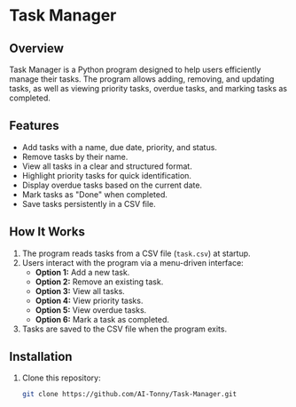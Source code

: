 # Task Manager

## Overview

Task Manager is a Python program designed to help users efficiently manage their tasks. The program allows adding, removing, and updating tasks, as well as viewing priority tasks, overdue tasks, and marking tasks as completed.

## Features

- Add tasks with a name, due date, priority, and status.
- Remove tasks by their name.
- View all tasks in a clear and structured format.
- Highlight priority tasks for quick identification.
- Display overdue tasks based on the current date.
- Mark tasks as "Done" when completed.
- Save tasks persistently in a CSV file.

## How It Works

1. The program reads tasks from a CSV file (`task.csv`) at startup.
2. Users interact with the program via a menu-driven interface:
   - **Option 1:** Add a new task.
   - **Option 2:** Remove an existing task.
   - **Option 3:** View all tasks.
   - **Option 4:** View priority tasks.
   - **Option 5:** View overdue tasks.
   - **Option 6:** Mark a task as completed.
3. Tasks are saved to the CSV file when the program exits.

## Installation

1. Clone this repository:
   ```bash
   git clone https://github.com/AI-Tonny/Task-Manager.git
